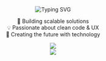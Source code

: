 <div align="center">

<img src="https://readme-typing-svg.herokuapp.com?font=Fira+Code&weight=600&size=22&duration=3000&pause=1000&color=61DAFB&center=true&vCenter=true&width=600&lines=Hi+there!+I'm+April+👋;Turning+ideas+into+code+✨;Clean+code+%26+good+design+💡;Always+learning+🚀" alt="Typing SVG" />

</div>

<div align="center">

🔭 Building scalable solutions  
💡 Passionate about clean code & UX  
🚀 Creating the future with technology  

</div>

<div align="center">

<img src="https://skillicons.dev/icons?i=js,ts,react,tailwind,firebase,git&perline=6" />

</div>

<div align="center">
  <img src="https://capsule-render.vercel.app/api?type=waving&color=61DAFB&height=120&section=footer&text=Let's%20build%20something%20amazing%20together!&fontSize=22&fontColor=ffffff" />
</div>
